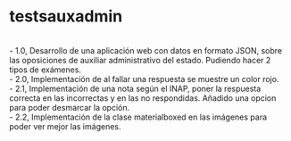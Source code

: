 # testsauxadmin
<br>
- 1.0, Desarrollo de una aplicación web con datos en formato JSON, sobre las oposiciones de auxiliar administrativo del estado. Pudiendo hacer 2 tipos de exámenes.<br>
- 2.0, Implementación de al fallar una respuesta se muestre un color rojo.<br>
- 2.1, Implementación de una nota según el INAP, poner la respuesta correcta en las incorrectas y en las no respondidas. Añadido una opcion para poder desmarcar la opción.<br>
- 2.2, Implementación de la clase materialboxed en las imágenes para poder ver mejor las imágenes.
